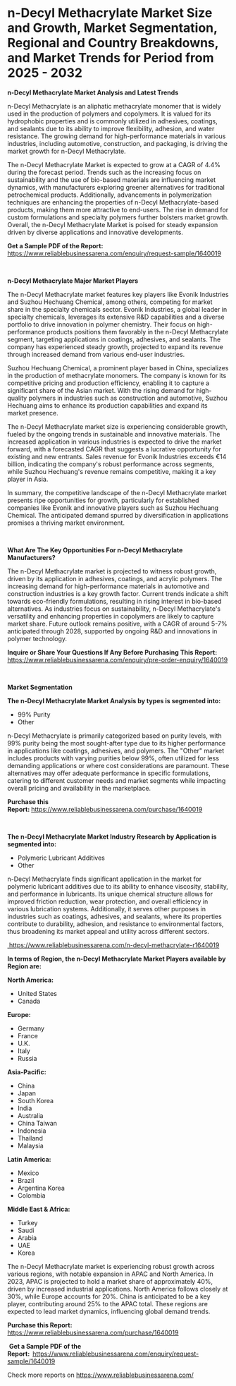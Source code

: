 <p><h1>n-Decyl Methacrylate Market Size and Growth, Market Segmentation, Regional and Country Breakdowns, and Market Trends for Period from 2025 -  2032</h1></p><p><strong>n-Decyl Methacrylate Market Analysis and Latest Trends</strong></p>
<p><p>n-Decyl Methacrylate is an aliphatic methacrylate monomer that is widely used in the production of polymers and copolymers. It is valued for its hydrophobic properties and is commonly utilized in adhesives, coatings, and sealants due to its ability to improve flexibility, adhesion, and water resistance. The growing demand for high-performance materials in various industries, including automotive, construction, and packaging, is driving the market growth for n-Decyl Methacrylate.</p><p>The n-Decyl Methacrylate Market is expected to grow at a CAGR of 4.4% during the forecast period. Trends such as the increasing focus on sustainability and the use of bio-based materials are influencing market dynamics, with manufacturers exploring greener alternatives for traditional petrochemical products. Additionally, advancements in polymerization techniques are enhancing the properties of n-Decyl Methacrylate-based products, making them more attractive to end-users. The rise in demand for custom formulations and specialty polymers further bolsters market growth. Overall, the n-Decyl Methacrylate Market is poised for steady expansion driven by diverse applications and innovative developments.</p></p>
<p><strong>Get a Sample PDF of the Report:&nbsp;</strong> <a href="https://www.reliablebusinessarena.com/enquiry/request-sample/1640019?utm_campaign=2988&utm_medium=2&utm_source=Github&utm_content=ia&utm_term=02042025&utm_id=n-decyl-methacrylate">https://www.reliablebusinessarena.com/enquiry/request-sample/1640019</a></p>
<p>&nbsp;</p>
<p><strong>n-Decyl Methacrylate Major Market Players</strong></p>
<p><p>The n-Decyl Methacrylate market features key players like Evonik Industries and Suzhou Hechuang Chemical, among others, competing for market share in the specialty chemicals sector. Evonik Industries, a global leader in specialty chemicals, leverages its extensive R&D capabilities and a diverse portfolio to drive innovation in polymer chemistry. Their focus on high-performance products positions them favorably in the n-Decyl Methacrylate segment, targeting applications in coatings, adhesives, and sealants. The company has experienced steady growth, projected to expand its revenue through increased demand from various end-user industries.</p><p>Suzhou Hechuang Chemical, a prominent player based in China, specializes in the production of methacrylate monomers. The company is known for its competitive pricing and production efficiency, enabling it to capture a significant share of the Asian market. With the rising demand for high-quality polymers in industries such as construction and automotive, Suzhou Hechuang aims to enhance its production capabilities and expand its market presence.</p><p>The n-Decyl Methacrylate market size is experiencing considerable growth, fueled by the ongoing trends in sustainable and innovative materials. The increased application in various industries is expected to drive the market forward, with a forecasted CAGR that suggests a lucrative opportunity for existing and new entrants. Sales revenue for Evonik Industries exceeds €14 billion, indicating the company's robust performance across segments, while Suzhou Hechuang's revenue remains competitive, making it a key player in Asia.</p><p>In summary, the competitive landscape of the n-Decyl Methacrylate market presents ripe opportunities for growth, particularly for established companies like Evonik and innovative players such as Suzhou Hechuang Chemical. The anticipated demand spurred by diversification in applications promises a thriving market environment.</p></p>
<p>&nbsp;</p>
<p><strong>What Are The Key Opportunities For n-Decyl Methacrylate Manufacturers?</strong></p>
<p><p>The n-Decyl Methacrylate market is projected to witness robust growth, driven by its application in adhesives, coatings, and acrylic polymers. The increasing demand for high-performance materials in automotive and construction industries is a key growth factor. Current trends indicate a shift towards eco-friendly formulations, resulting in rising interest in bio-based alternatives. As industries focus on sustainability, n-Decyl Methacrylate's versatility and enhancing properties in copolymers are likely to capture market share. Future outlook remains positive, with a CAGR of around 5-7% anticipated through 2028, supported by ongoing R&D and innovations in polymer technology.</p></p>
<p><strong>Inquire or Share Your Questions If Any Before Purchasing This Report:</strong> <a href="https://www.reliablebusinessarena.com/enquiry/pre-order-enquiry/1640019?utm_campaign=2988&utm_medium=2&utm_source=Github&utm_content=ia&utm_term=02042025&utm_id=n-decyl-methacrylate">https://www.reliablebusinessarena.com/enquiry/pre-order-enquiry/1640019</a></p>
<p>&nbsp;</p>
<p><strong>Market Segmentation</strong></p>
<p><strong>The n-Decyl Methacrylate Market Analysis by types is segmented into:</strong></p>
<p><ul><li>99% Purity</li><li>Other</li></ul></p>
<p><p>n-Decyl Methacrylate is primarily categorized based on purity levels, with 99% purity being the most sought-after type due to its higher performance in applications like coatings, adhesives, and polymers. The "Other" market includes products with varying purities below 99%, often utilized for less demanding applications or where cost considerations are paramount. These alternatives may offer adequate performance in specific formulations, catering to different customer needs and market segments while impacting overall pricing and availability in the marketplace.</p></p>
<p><strong>Purchase this Report:&nbsp;</strong><a href="https://www.reliablebusinessarena.com/purchase/1640019?utm_campaign=2988&utm_medium=2&utm_source=Github&utm_content=ia&utm_term=02042025&utm_id=n-decyl-methacrylate">https://www.reliablebusinessarena.com/purchase/1640019</a></p>
<p>&nbsp;</p>
<p><strong>The n-Decyl Methacrylate Market Industry Research by Application is segmented into:</strong></p>
<p><ul><li>Polymeric Lubricant Additives</li><li>Other</li></ul></p>
<p><p>n-Decyl Methacrylate finds significant application in the market for polymeric lubricant additives due to its ability to enhance viscosity, stability, and performance in lubricants. Its unique chemical structure allows for improved friction reduction, wear protection, and overall efficiency in various lubrication systems. Additionally, it serves other purposes in industries such as coatings, adhesives, and sealants, where its properties contribute to durability, adhesion, and resistance to environmental factors, thus broadening its market appeal and utility across different sectors.</p></p>
<p><a href="https://www.reliablebusinessarena.com/n-decyl-methacrylate-r1640019?utm_campaign=2988&utm_medium=2&utm_source=Github&utm_content=ia&utm_term=02042025&utm_id=n-decyl-methacrylate">&nbsp;https://www.reliablebusinessarena.com/n-decyl-methacrylate-r1640019</a></p>
<p><strong>In terms of Region, the n-Decyl Methacrylate Market Players available by Region are:</strong></p>
<p>
    <p> <strong> North America: </strong>
        <ul>
            <li>United States</li>
            <li>Canada</li>
        </ul>
        </p> 
    <p> <strong> Europe: </strong>
        <ul>
            <li>Germany</li>
            <li>France</li>
            <li>U.K.</li>
            <li>Italy</li>
            <li>Russia</li>
        </ul>
        </p> 
    <p> <strong> Asia-Pacific: </strong>
        <ul>
            <li>China</li>
            <li>Japan</li>
            <li>South Korea</li>
            <li>India</li>
            <li>Australia</li>
            <li>China Taiwan</li>
            <li>Indonesia</li>
            <li>Thailand</li>
            <li>Malaysia</li>
        </ul>
        </p> 
    <p> <strong> Latin America: </strong>
        <ul>
            <li>Mexico</li>
            <li>Brazil</li>
            <li>Argentina Korea</li>
            <li>Colombia</li>
        </ul>
        </p> 
    <p> <strong> Middle East & Africa: </strong>
        <ul>
            <li>Turkey</li>
            <li>Saudi</li>
            <li>Arabia</li>
            <li>UAE</li>
            <li>Korea</li>
        </ul>
    </p>
    </p>
<p><p>The n-Decyl Methacrylate market is experiencing robust growth across various regions, with notable expansion in APAC and North America. In 2023, APAC is projected to hold a market share of approximately 40%, driven by increased industrial applications. North America follows closely at 30%, while Europe accounts for 20%. China is anticipated to be a key player, contributing around 25% to the APAC total. These regions are expected to lead market dynamics, influencing global demand trends.</p></p>
<p><strong>Purchase this Report: </strong><a href="https://www.reliablebusinessarena.com/purchase/1640019?utm_campaign=2988&utm_medium=2&utm_source=Github&utm_content=ia&utm_term=02042025&utm_id=n-decyl-methacrylate">https://www.reliablebusinessarena.com/purchase/1640019</a></p>
<p>&nbsp;<strong>Get a Sample PDF of the Report:&nbsp;&nbsp;</strong><a href="https://www.reliablebusinessarena.com/enquiry/request-sample/1640019?utm_campaign=2988&utm_medium=2&utm_source=Github&utm_content=ia&utm_term=02042025&utm_id=n-decyl-methacrylate">https://www.reliablebusinessarena.com/enquiry/request-sample/1640019</a></p>
<p><strong></strong></p>
<p>Check more reports on <a href="https://www.reliablebusinessarena.com/?utm_campaign=2988&utm_medium=2&utm_source=Github&utm_content=ia&utm_term=02042025&utm_id=n-decyl-methacrylate">https://www.reliablebusinessarena.com/</a></p>